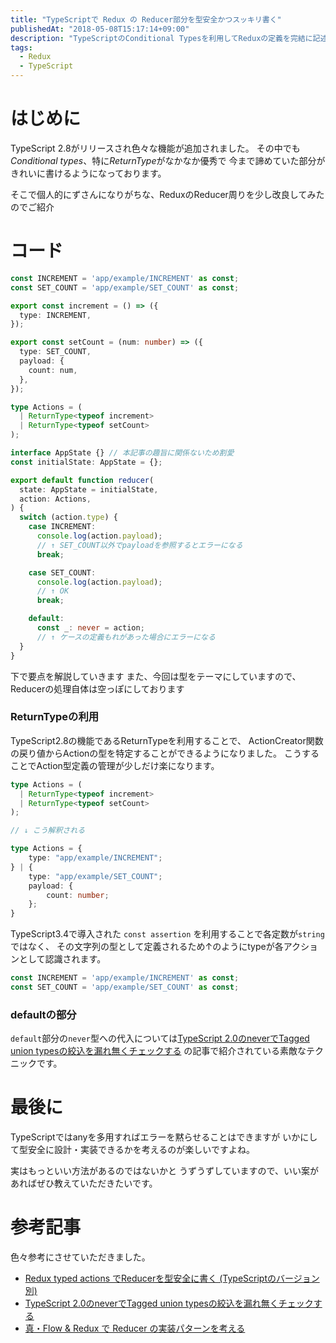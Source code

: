 ```yaml
---
title: "TypeScriptで Redux の Reducer部分を型安全かつスッキリ書く"
publishedAt: "2018-05-08T15:17:14+09:00"
description: "TypeScriptのConditional Typesを利用してReduxの定義を完結に記述する解説です。"
tags:
  - Redux
  - TypeScript
---
```


# はじめに
TypeScript 2.8がリリースされ色々な機能が追加されました。
その中でも*Conditional types*、特に*ReturnType*がなかなか優秀で
今まで諦めていた部分がきれいに書けるようになっております。

そこで個人的にずさんになりがちな、ReduxのReducer周りを少し改良してみたのでご紹介

# コード
```typescript
const INCREMENT = 'app/example/INCREMENT' as const;
const SET_COUNT = 'app/example/SET_COUNT' as const;

export const increment = () => ({
  type: INCREMENT,
});

export const setCount = (num: number) => ({
  type: SET_COUNT,
  payload: {
    count: num,
  },
});

type Actions = (
  | ReturnType<typeof increment>
  | ReturnType<typeof setCount>
);

interface AppState {} // 本記事の趣旨に関係ないため割愛
const initialState: AppState = {};

export default function reducer(
  state: AppState = initialState,
  action: Actions,
) {
  switch (action.type) {
    case INCREMENT:
      console.log(action.payload);
      // ↑ SET_COUNT以外でpayloadを参照するとエラーになる
      break;

    case SET_COUNT:
      console.log(action.payload);
      // ↑ OK
      break;

    default:
      const _: never = action;
      // ↑ ケースの定義もれがあった場合にエラーになる
  }
}
```
下で要点を解説していきます
また、今回は型をテーマにしていますので、
Reducerの処理自体は空っぽにしております

### ReturnTypeの利用


TypeScript2.8の機能であるReturnTypeを利用することで、
ActionCreator関数の戻り値からActionの型を特定することができるようになりました。
こうすることでAction型定義の管理が少しだけ楽になります。

```typescript
type Actions = (
  | ReturnType<typeof increment>
  | ReturnType<typeof setCount>
);

// ↓ こう解釈される

type Actions = {
    type: "app/example/INCREMENT";
} | {
    type: "app/example/SET_COUNT";
    payload: {
        count: number;
    };
}
```

TypeScript3.4で導入された `const assertion` を利用することで各定数が`string`ではなく、
その文字列の型として定義されるため↑のようにtypeが各アクションとして認識されます。

```typescript
const INCREMENT = 'app/example/INCREMENT' as const;
const SET_COUNT = 'app/example/SET_COUNT' as const;
```


### defaultの部分
`default`部分の`never`型への代入については[TypeScript 2.0のneverでTagged union typesの絞込を漏れ無くチェックする](https://qiita.com/wadahiro/items/9ec4af968a7314402499#_reference-ea5a7c38d951fc383cd3) の記事で紹介されている素敵なテクニックです。

# 最後に
TypeScriptではanyを多用すればエラーを黙らせることはできますが
いかにして型安全に設計・実装できるかを考えるのが楽しいですよね。

実はもっといい方法があるのではないかと
うずうずしていますので、いい案があればぜひ教えていただきたいです。

# 参考記事
色々参考にさせていただきました。

- [Redux typed actions でReducerを型安全に書く (TypeScriptのバージョン別)](https://qiita.com/wadahiro/items/7c421b668f28a99e2a29)
- [TypeScript 2.0のneverでTagged union typesの絞込を漏れ無くチェックする](https://qiita.com/wadahiro/items/9ec4af968a7314402499#_reference-ea5a7c38d951fc383cd3)
- [真・Flow & Redux で Reducer の実装パターンを考える
](https://qiita.com/mizchi/items/0e2db7c56541c46a7785)
